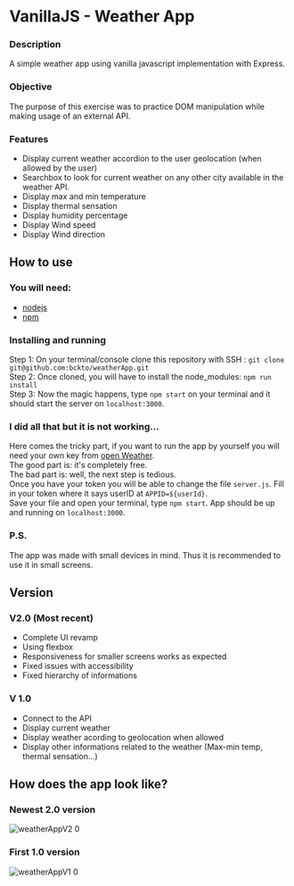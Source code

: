 # VanillaJS - Weather App

### Description 
A simple weather app using vanilla javascript implementation with Express.

### Objective 
The purpose of this exercise was to practice DOM manipulation while making usage of an external API.

### Features 
- Display current weather accordion to the user geolocation (when allowed by the user)
- Searchbox to look for current weather on any other city available in the weather API. 
- Display max and min temperature 
- Display thermal sensation
- Display humidity percentage
- Display Wind speed 
- Display Wind direction 

## How to use

### You will need: 
- [nodejs](https://nodejs.org/en/)
- [npm](https://www.npmjs.com/)

### Installing and running 

Step 1: On your terminal/console clone this repository with SSH : `git clone git@github.com:bckto/weatherApp.git`  
Step 2: Once cloned, you will have to install the node_modules: `npm run install`  
Step 3: Now the magic happens, type `npm start` on your terminal and it should start the server on `localhost:3000`.  

### I did all that but it is not working... 

Here comes the tricky part, if you want to run the app by yourself you will need your own key from [open Weather](https://openweathermap.org/).  
The good part is: it's completely free.   
The bad part is: well, the next step is tedious.  
Once you have your token you will be able to change the file `server.js`.
Fill in your token where it says userID at `APPID=${userId}`.  
Save your file and open your terminal, type `npm start`. 
App should be up and running on `localhost:3000`. 

### P.S.
The app was made with small devices in mind. Thus it is recommended to use it in small screens.

## Version

### V2.0 (Most recent)
- Complete UI revamp 
- Using flexbox
- Responsiveness for smaller screens works as expected
- Fixed issues with accessibility
- Fixed hierarchy of informations

### V 1.0 
- Connect to the API 
- Display current weather
- Display weather acording to geolocation when allowed
- Display other informations related to the weather (Max-min temp, thermal sensation...)

## How does the app look like? 

### Newest 2.0 version
![weatherAppV2 0](https://user-images.githubusercontent.com/61417617/111923709-b9b55000-8aa0-11eb-9a4b-3becb14f6916.png)
### First 1.0 version 
![weatherAppV1 0](https://user-images.githubusercontent.com/61417617/111923222-6b9f4d00-8a9e-11eb-8ee3-386acec5e94f.png)